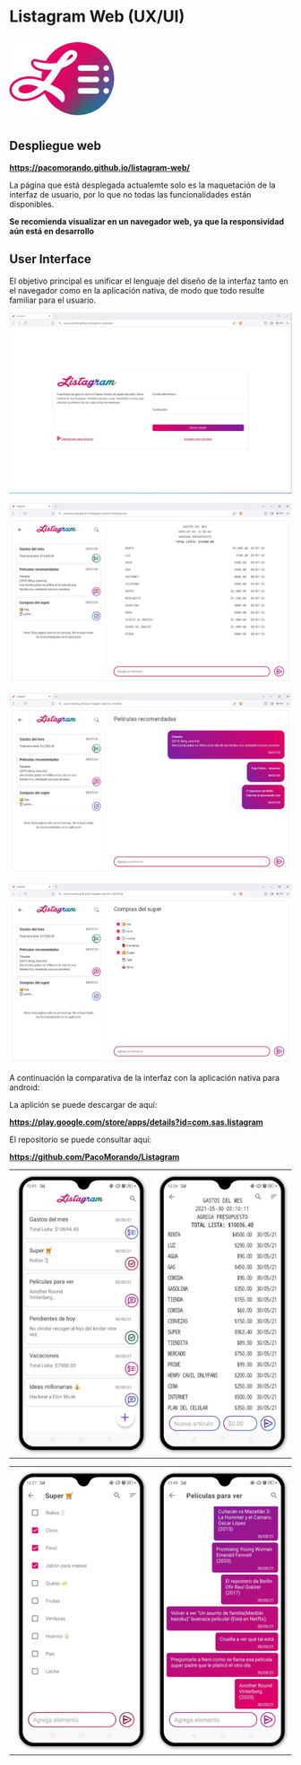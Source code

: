 # Listagram Web (UX/UI)
![Logo Image](docs/ic_launcher.jpg)

## Despliegue web
**https://pacomorando.github.io/listagram-web/**

La página que está desplegada actualemte solo es la maquetación de la interfaz de usuario, por lo que no todas las funcionalidades están disponibles.

**Se recomienda visualizar en un navegador web, ya que la responsividad aún está en desarrollo**

## User Interface
El objetivo principal es unificar el lenguaje del diseño de la interfaz tanto en el navegador como en la aplicación nativa, de modo que todo resulte familiar para el usuario.

![app screenshot](docs/login_web.JPG)

![app screenshot](docs/expenses_web.JPG)

![app screenshot](docs/chat_web.JPG)

![app screenshot](docs/check_web.JPG)

A continuación la comparativa de la interfaz con la aplicación nativa para android:

La aplición se puede descargar de aquí:

**https://play.google.com/store/apps/details?id=com.sas.listagram**

El repositorio se puede consultar aquí:

**https://github.com/PacoMorando/Listagram**


|  |  |
|---|---|
| ![app screenshot](docs/listagram_ss1.webp) | ![app screenshot](docs/listagram_ss2.webp)|

|  |  |
|---|---|
| ![app screenshot](docs/listagram_ss3.webp) | ![app screenshot](docs/listagram_ss4.webp)|
